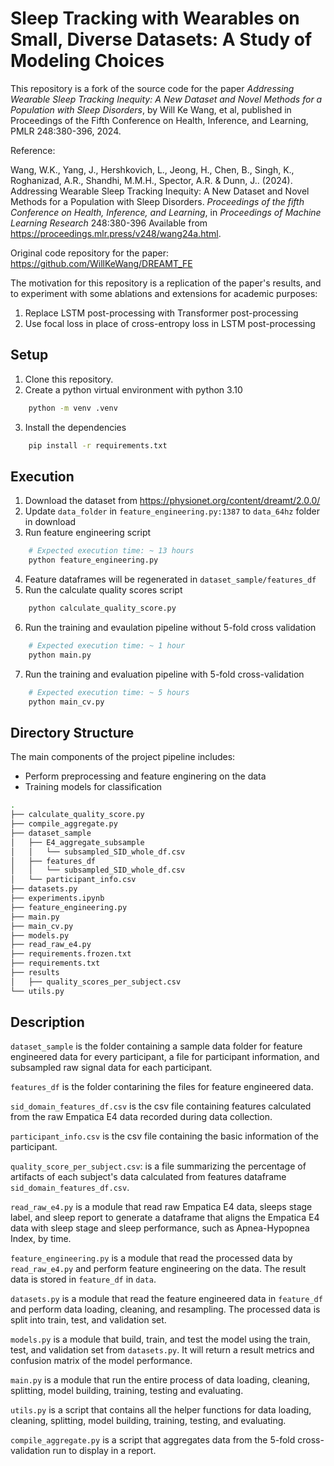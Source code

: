 # Sleep Tracking with Wearables on Small, Diverse Datasets: A Study of Modeling Choices

This repository is a fork of the source code for the paper _Addressing Wearable Sleep Tracking Inequity: A New Dataset and Novel Methods for a Population with Sleep Disorders_, by Will Ke Wang, et al, published in Proceedings of the Fifth Conference on Health, Inference, and Learning, PMLR 248:380-396, 2024.

Reference:

Wang, W.K., Yang, J., Hershkovich, L., Jeong, H., Chen, B., Singh, K., Roghanizad, A.R., Shandhi, M.M.H., Spector, A.R. &amp; Dunn, J.. (2024). Addressing Wearable Sleep Tracking Inequity: A New Dataset and Novel Methods for a Population with Sleep Disorders. <i>Proceedings of the fifth Conference on Health, Inference, and Learning</i>, in <i>Proceedings of Machine Learning Research</i> 248:380-396 Available from https://proceedings.mlr.press/v248/wang24a.html.

Original code repository for the paper: https://github.com/WillKeWang/DREAMT_FE

The motivation for this repository is a replication of the paper's results, and to experiment with some ablations and extensions for academic purposes:

1. Replace LSTM post-processing with Transformer post-processing
2. Use focal loss in place of cross-entropy loss in LSTM post-processing

## Setup

1. Clone this repository.
2. Create a python virtual environment with python 3.10
```sh
    python -m venv .venv
```
3. Install the dependencies
```sh
    pip install -r requirements.txt
```

## Execution

1. Download the dataset from https://physionet.org/content/dreamt/2.0.0/
2. Update `data_folder` in `feature_engineering.py:1387` to `data_64hz` folder in download
3. Run feature engineering script
```sh
    # Expected execution time: ~ 13 hours
    python feature_engineering.py
``` 
4. Feature dataframes will be regenerated in `dataset_sample/features_df`
5. Run the calculate quality scores script
```sh
    python calculate_quality_score.py
```
6. Run the training and evaulation pipeline without 5-fold cross validation
```sh
    # Expected execution time: ~ 1 hour
    python main.py
```
7. Run the training and evaluation pipeline with 5-fold cross-validation
```sh
    # Expected execution time: ~ 5 hours
    python main_cv.py
```

## Directory Structure

The main components of the project pipeline includes: 
* Perform preprocessing and feature enginering on the data
* Training models for classification

```bash
.
├── calculate_quality_score.py
├── compile_aggregate.py
├── dataset_sample
│   ├── E4_aggregate_subsample
│   │   └── subsampled_SID_whole_df.csv
│   ├── features_df
│   │   └── subsampled_SID_whole_df.csv
│   └── participant_info.csv
├── datasets.py
├── experiments.ipynb
├── feature_engineering.py
├── main.py
├── main_cv.py
├── models.py
├── read_raw_e4.py
├── requirements.frozen.txt
├── requirements.txt
├── results
│   ├── quality_scores_per_subject.csv
└── utils.py

```

## Description
`dataset_sample` is the folder containing a sample data folder for feature engineered data for every participant, a file for participant information, and subsampled raw signal data for each participant.  

`features_df` is the folder contarining the files for feature engineered data.  

`sid_domain_features_df.csv` is the csv file containing features calculated from the raw Empatica E4 data recorded during data collection.  

`participant_info.csv` is the csv file containing the basic information of the participant. 

`quality_score_per_subject.csv`: is a file summarizing the percentage of artifacts of each subject's data calculated from features dataframe `sid_domain_features_df.csv`.   

`read_raw_e4.py` is a module that read raw Empatica E4 data, sleeps stage label, and sleep report to generate a dataframe that aligns the Empatica E4 data with sleep stage and sleep performance, such as Apnea-Hypopnea Index, by time.  

`feature_engineering.py` is a module that read the processed data by `read_raw_e4.py` and perform feature engineering on the data. The result data is stored in `feature_df` in `data`. 

`datasets.py` is a module that read the feature engineered data in `feature_df` and perform data loading, cleaning, and resampling. The processed data is split into train, test, and validation set.  

`models.py` is a module that build, train, and test the model using the train, test, and validation set from `datasets.py`. It will return a result metrics and confusion matrix of the model performance.  

`main.py` is a module that run the entire process of data loading, cleaning, splitting, model building, training, testing and evaluating.  

`utils.py` is a script that contains all the helper functions for data loading, cleaning, splitting, model building, training, testing, and evaluating.

`compile_aggregate.py` is a script that aggregates data from the 5-fold cross-validation run to display in a report.
